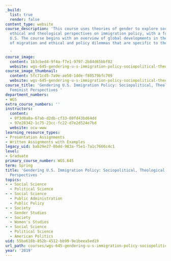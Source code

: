 ```yaml
---
_build:
  list: true
  render: false
content_type: website
course_description: 'This course uses theories of gender to explore sociopolitical,
  ethical and theological perspectives on immigration policy, with a focus on the
  U.S. The course begins with an overview of global developments in the feminization
  of migration and ethical and policy dilemmas that are specific to the current era.

  '
course_image:
  content: 1b3cbed4-9f4a-f7e1-9797-2b84d65bbf02
  website: wgs-645-gendering-u-s-immigration-policy-sociopolitical-theological-and-feminist-perspectives-spring-2019
course_image_thumbnail:
  content: 5fc71cd5-7a9e-ae50-1dde-f80579bfc709
  website: wgs-645-gendering-u-s-immigration-policy-sociopolitical-theological-and-feminist-perspectives-spring-2019
course_title: 'Gendering U.S. Immigration Policy: Sociopolitical, Theological and
  Feminist Perspectives '
department_numbers:
- WGS
extra_course_numbers: ''
instructors:
  content:
  - 0f3d0a0a-67ab-d2db-cf33-80fd43bd64dd
  - 97e28342-1c75-23cc-fc22-d7e2d524e7bd
  website: ocw-www
learning_resource_types:
- Presentation Assignments
- Written Assignments with Examples
legacy_uid: bab29e27-0bdd-983a-f5e1-7a1c7666c4c1
level:
- Graduate
primary_course_number: WGS.645
term: Spring
title: 'Gendering U.S. Immigration Policy: Sociopolitical, Theological and Feminist
  Perspectives '
topics:
- - Social Science
  - Political Science
- - Social Science
  - Public Administration
  - Public Policy
- - Society
  - Gender Studies
- - Society
  - Women's Studies
- - Social Science
  - Political Science
  - American Politics
uid: 55ba618b-852b-4512-bb99-9e1beea5ed19
url_path: courses/wgs-645-gendering-u-s-immigration-policy-sociopolitical-theological-and-feminist-perspectives-spring-2019
year: '2019'
---
```

